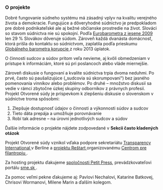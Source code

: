 ### O projekte
Dobré fungovanie súdneho systému má zásadný vplyv na kvalitu verejného života a demokracie. Fungujúce a dôveryhodné súdnictvo je predpokladom pre dobré podnikateľské ale aj bežné občianske prostredie na život.
Slováci so stavom súdnictva nie sú spokojní.  Podľa <a href="http://ec.europa.eu/public_opinion/archives/ebs/ebs_374_en.pdf"> Eurobarometra z jesene 2009 </a> len 29 % Slovákov dôveruje súdom. Zároveň každá dvanásta domácnosť, ktorá prišla do kontaktu so súdnictvom, zaplatila podľa prieskumu <a href="http://www.transparency.sk/sk/kazda-piata-domacnost-zaplati-rocne-aspon-jeden-uplatok/"> Globálneho barometra korupcie </a> z roku 2013 úplatok. 

O činnosti sudcov a súdov pritom veľa nevieme, aj kvôli obmedzeniam v prístupe k informáciám, ktoré sú pri poslancoch alebo vláde miernejšie.  

Zároveň diskusie o fungovaní a kvalite súdnictva trpia dvoma neduhmi. Po prvé, často sú paušalizujúce („sudcovia sú skorumpovaní“) bez jasného pomenovania vinníkov alebo problémov. Po druhé – množstvo diskusií sa vedie v rámci zbytočne úzkej skupiny odborníkov z právnych profesií.
Projekt Otvorené súdy je príspevkom k zlepšeniu diskusie o slovenskom v súdnictve troma spôsobmi:

<ol><li> Zlepšuje dostupnosť údajov o činnosti a výkonnosti súdov a sudcov </li> 
<li> Tieto dáta prepája a umožňuje porovnávanie </li>
<li> Robí tak adresne – na úrovni jednotlivých sudcov a súdov </li></ol>

Ďalšie informácie o projekte nájdete zodpovedané v **Sekcii často kladených otázok** 


Projekt Otvorené súdy vznikol vďaka podpore sekretariátu <a href="http://www.transparency.org"> Transparency International </a> v Berlíne a <a href="http://www.restartslovensko.sk/"> projektu Reštart </a> organizovanému <a href="www.cpf.sk"> Centrom pre filantropiu </a>. 

Za hosting projektu ďakujeme <a href="http://www.petitpres.sk"> spoločnosti Petit Press</a>, prevádzkovateľovi portálu <a href="htttp://www.sme.sk"> sme.sk </a>.

Za pomoc veľmi pekne ďakujeme aj: Pavlovi Nechalovi, Kataríne Batkovej, Chrisovi Wormanovi, Milene Marin a ďalším kolegom.
